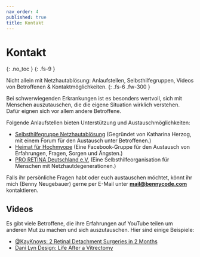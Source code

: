```yaml
---
nav_order: 4
published: true
title: Kontakt
---
```


# Kontakt
{: .no_toc }
{: .fs-9 }

Nicht allein mit Netzhautablösung: Anlaufstellen, Selbsthilfegruppen, Videos von Betroffenen & Kontaktmöglichkeiten.
{: .fs-6 .fw-300 }

Bei schwerwiegenden Erkrankungen ist es besonders wertvoll, sich mit Menschen auszutauschen, die die eigene Situation wirklich verstehen. Dafür eignen sich vor allem andere Betroffene.

Folgende Anlaufstellen bieten Unterstützung und Austauschmöglichkeiten:

- [Selbsthilfegruppe Netzhautablösung](https://netzhaut-selbsthilfe.de/) (Gegründet von Katharina Herzog, mit einem Forum für den Austausch unter Betroffenen.)
- [Heimat für Hochmyope](https://www.facebook.com/groups/389033955104986/) (Eine Facebook-Gruppe für den Austausch von Erfahrungen, Fragen, Sorgen und Ängsten.)
- [PRO RETINA Deutschland e.V.](https://www.pro-retina.de/) (Eine Selbsthilfeorganisation für Menschen mit Netzhautdegenerationen.)

Falls ihr persönliche Fragen habt oder euch austauschen möchtet, könnt ihr mich (Benny Neugebauer) gerne per E-Mail unter **mail@bennycode.com** kontaktieren.

## Videos

Es gibt viele Betroffene, die ihre Erfahrungen auf YouTube teilen um anderen Mut zu machen und sich auszutauschen. Hier sind einige Beispiele:

- [@KayKnows: 2 Retinal Detachment Surgeries in 2 Months](https://www.youtube.com/watch?v=klf3z63QMTA)
- [Dani Lyn Design: Life After a Vitrectomy](https://www.youtube.com/watch?v=KKJwYGM43IE)
